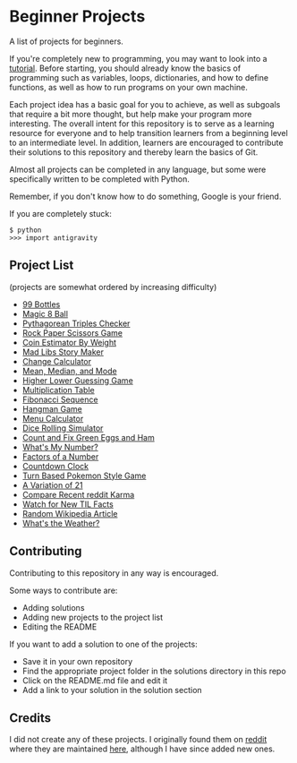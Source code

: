 Beginner Projects
=================
A list of projects for beginners.

If you're completely new to programming, you may want to look into a [tutorial](https://www.codecademy.com/learn/python). Before starting, you should already know the basics of programming such as variables, loops, dictionaries, and how to define functions, as well as how to run programs on your own machine.

Each project idea has a basic goal for you to achieve, as well as subgoals that require a bit more thought, but help make your program more interesting. The overall intent for this repository is to serve as a learning resource for everyone and to help transition learners from a beginning level to an intermediate level. In addition, learners are encouraged to contribute their solutions to this repository and thereby learn the basics of Git.

Almost all projects can be completed in any language, but some were specifically written to be completed with Python.

Remember, if you don't know how to do something, Google is your friend.

If you are completely stuck:
```
$ python
>>> import antigravity
```

## Project List
(projects are somewhat ordered by increasing difficulty)
- [99 Bottles](https://github.com/JorgeG/Beginner-Projects/tree/master/projects/99-bottles/README.md)
- [Magic 8 Ball](https://github.com/JorgeG/Beginner-Projects/tree/master/projects/magic-8-ball/README.md)
- [Pythagorean Triples Checker](https://github.com/JorgeG/Beginner-Projects/tree/master/projects/pythag-triples/README.md)
- [Rock Paper Scissors Game](https://github.com/JorgeG/Beginner-Projects/blob/master/projects/rock-paper-scissors/README.md)
- [Coin Estimator By Weight](https://github.com/JorgeG/Beginner-Projects/tree/master/projects/coin-estimator/README.md)
- [Mad Libs Story Maker](https://github.com/JorgeG/Beginner-Projects/tree/master/projects/mad-libs/README.md)
- [Change Calculator](https://github.com/JorgeG/Beginner-Projects/tree/master/projects/change-calculator/README.md)
- [Mean, Median, and Mode](https://github.com/JorgeG/Beginner-Projects/tree/master/projects/mean-median-mode/README.md)
- [Higher Lower Guessing Game](https://github.com/JorgeG/Beginner-Projects/tree/master/projects/guessing-game/README.md)
- [Multiplication Table](https://github.com/JorgeG/Beginner-Projects/tree/master/projects/multiplication-table/README.md)
- [Fibonacci Sequence](https://github.com/JorgeG/Beginner-Projects/tree/master/projects/fibonacci/README.md)
- [Hangman Game](https://github.com/JorgeG/Beginner-Projects/tree/master/projects/hangman-game/README.md)
- [Menu Calculator](https://github.com/JorgeG/Beginner-Projects/tree/master/projects/menu-calculator/README.md)
- [Dice Rolling Simulator](https://github.com/JorgeG/Beginner-Projects/tree/master/projects/dice-rolling/README.md)
- [Count and Fix Green Eggs and Ham](https://github.com/JorgeG/Beginner-Projects/tree/master/projects/green-eggs/README.md)
- [What's My Number?](https://github.com/JorgeG/Beginner-Projects/tree/master/projects/whats-my-number/README.md)
- [Factors of a Number](https://github.com/JorgeG/Beginner-Projects/tree/master/projects/factors/README.md)
- [Countdown Clock](https://github.com/JorgeG/Beginner-Projects/tree/master/projects/countdown-clock/README.md)
- [Turn Based Pokemon Style Game](https://github.com/JorgeG/Beginner-Projects/tree/master/projects/pokemon/README.md)
- [A Variation of 21](https://github.com/JorgeG/Beginner-Projects/tree/master/projects/21/README.md)
- [Compare Recent reddit Karma](https://github.com/JorgeG/Beginner-Projects/tree/master/projects/reddit-karma/README.md)
- [Watch for New TIL Facts](https://github.com/JorgeG/Beginner-Projects/tree/master/projects/til-facts/README.md)
- [Random Wikipedia Article](https://github.com/JorgeG/Beginner-Projects/tree/master/projects/wikipedia/README.md)
- [What's the Weather?](https://github.com/JorgeG/Beginner-Projects/tree/master/projects/weather/README.md)

## Contributing
Contributing to this repository in any way is encouraged.

Some ways to contribute are:
- Adding solutions
- Adding new projects to the project list
- Editing the README

If you want to add a solution to one of the projects: 
- Save it in your own repository 
- Find the appropriate project folder in the solutions directory in this repo
- Click on the README.md file and edit it
- Add a link to your solution in the solution section

## Credits
I did not create any of these projects. I originally found them on [reddit](https://reddit.com/r/beginnerprojects) where they are maintained [here](https://docs.google.com/document/d/1TyqD2_oDtiQIh_Y55J5RfeA91JJECc97xYIKM112H9I/edit?usp=sharing), although I have since added new ones.

